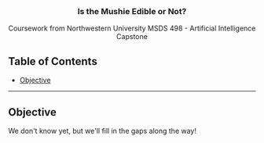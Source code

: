 <!-- HEADER -->
<br />
<p align="center">
  <h3 align="center">Is the Mushie Edible or Not?</h3>
  <p align="center">
     Coursework from Northwestern University MSDS 498 - Artificial Intelligence Capstone
</p>


<!-- TABLE OF CONTENTS -->
## Table of Contents
* [Objective](#about-the-course)



---
<!-- OBJECTIVE -->
## Objective
We don't know yet, but we'll fill in the gaps along the way!
